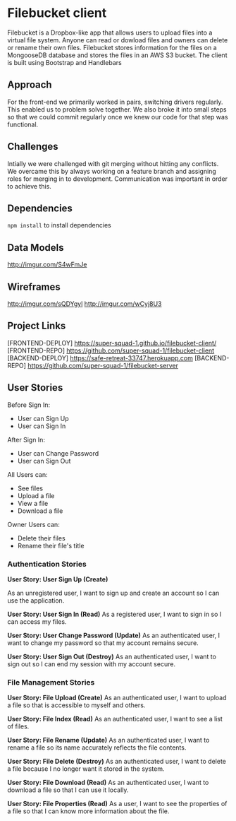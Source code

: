 # Filebucket client

<!-- * A short description of your application -->
Filebucket is a Dropbox-like app that allows users to upload files into a
virtual file system. Anyone can read or dowload files and owners can delete
or rename their own files. Filebucket stores information for the files on a
MongooseDB database and stores the files in an AWS S3 bucket. The client is
built using Bootstrap and Handlebars

<!-- * A brief explanation of the technologies (Node modules, Express middleware etc) used. -->

## Approach
For the front-end we primarily worked in pairs, switching drivers regularly.  This
enabled us to problem solve together.  We also broke it into small steps so that we could commit regularly once we knew our code for that step was functional.

## Challenges
<!-- * Notes on any unsolved problems or major hurdles your team had to overcome. -->
Intially we were challenged with git merging without hitting any conflicts.  We overcame this by always working on a feature branch and assigning roles for merging in to development.  Communication was important in order to achieve this.

## Dependencies
```npm install``` to install dependencies

## Data Models
<!-- * A link to your ERD - what data models does your app use? -->
http://imgur.com/S4wFmJe

## Wireframes
http://imgur.com/sQDYgyl
http://imgur.com/wCyj8U3

## Project Links
[FRONTEND-DEPLOY]  https://super-squad-1.github.io/filebucket-client/
[FRONTEND-REPO]  https://github.com/super-squad-1/filebucket-client
[BACKEND-DEPLOY]  https://safe-retreat-33747.herokuapp.com
[BACKEND-REPO]  https://github.com/super-squad-1/filebucket-server

## User Stories

Before Sign In:
- User can Sign Up
- User can Sign In

After Sign In:
- User can Change Password
- User can Sign Out

All Users can:
- See files
- Upload a file
- View a file
- Download a file

Owner Users can:
- Delete their files
- Rename their file's title

### Authentication Stories

**User Story: User Sign Up (Create)**

As an unregistered user, I want to sign up and create an account so I can use the application.

**User Story: User Sign In (Read)**
As a registered user, I want to sign in so I can access my files.

**User Story: User Change Password (Update)**
As an authenticated user, I want to change my password so that my account remains secure.

**User Story: User Sign Out (Destroy)**
As an authenticated user, I want to sign out so I can end my session with my account secure.

### File Management Stories

**User Story: File Upload (Create)**
As an authenticated user, I want to upload a file so that is accessible to myself and others.

**User Story: File Index (Read)**
As an authenticated user, I want to see a list of files.

**User Story: File Rename (Update)**
As an authenticated user, I want to rename a file so its name accurately reflects the file contents.

**User Story: File Delete (Destroy)**
As an authenticated user, I want to delete a file because I no longer want it stored in the system.

**User Story: File Download (Read)**
As an authenticated user, I want to download a file so that I can use it locally.

**User Story: File Properties (Read)**
As a user, I want to see the properties of a file so that I can know more information about the file.
